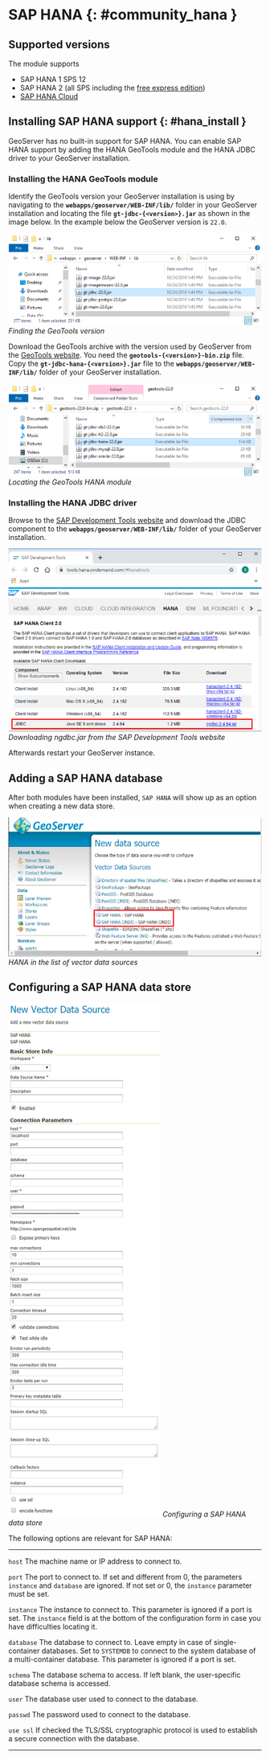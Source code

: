 # SAP HANA {: #community_hana }

## Supported versions

The module supports

-   SAP HANA 1 SPS 12
-   SAP HANA 2 (all SPS including the [free express edition](https://www.sap.com/sap-hana-express))
-   [SAP HANA Cloud](https://www.sap.com/products/hana/cloud.html)

## Installing SAP HANA support {: #hana_install }

GeoServer has no built-in support for SAP HANA. You can enable SAP HANA support by adding the HANA GeoTools module and the HANA JDBC driver to your GeoServer installation.

### Installing the HANA GeoTools module

Identify the GeoTools version your GeoServer installation is using by navigating to the **`webapps/geoserver/WEB-INF/lib/`** folder in your GeoServer installation and locating the file **`gt-jdbc-{<version>}.jar`** as shown in the image below. In the example below the GeoServer version is `22.0`.

![](images/gt-version.png)
*Finding the GeoTools version*

Download the GeoTools archive with the version used by GeoServer from the [GeoTools website](https://geotools.org/). You need the **`geotools-{<version>}-bin.zip`** file. Copy the **`gt-jdbc-hana-{<version>}.jar`** file to the **`webapps/geoserver/WEB-INF/lib/`** folder of your GeoServer installation.

![](images/gt-jdbc-hana.png)
*Locating the GeoTools HANA module*

### Installing the HANA JDBC driver

Browse to the [SAP Development Tools website](https://tools.hana.ondemand.com/#hanatools) and download the JDBC component to the **`webapps/geoserver/WEB-INF/lib/`** folder of your GeoServer installation.

![](images/ngdbc.png)
*Downloading ngdbc.jar from the SAP Development Tools website*

Afterwards restart your GeoServer instance.

## Adding a SAP HANA database

After both modules have been installed, `SAP HANA` will show up as an option when creating a new data store.

![](images/hana-store.png)
*HANA in the list of vector data sources*

## Configuring a SAP HANA data store

![](images/hana-options.png)
*Configuring a SAP HANA data store*

The following options are relevant for SAP HANA:

  -------------- ---------------------------------------------------------------------------------------------------------------------------------------------------------------------------------------------------------------
  `host`         The machine name or IP address to connect to.

  `port`         The port to connect to. If set and different from 0, the parameters `instance` and `database` are ignored. If not set or 0, the `instance` parameter must be set.

  `instance`     The instance to connect to. This parameter is ignored if a port is set. The `instance` field is at the bottom of the configuration form in case you have difficulties locating it.

  `database`     The database to connect to. Leave empty in case of single-container databases. Set to `SYSTEMDB` to connect to the system database of a multi-container database. This parameter is ignored if a port is set.

  `schema`       The database schema to access. If left blank, the user-specific database schema is accessed.

  `user`         The database user used to connect to the database.

  `passwd`       The password used to connect to the database.

  `use ssl`      If checked the TLS/SSL cryptographic protocol is used to establish a secure connection with the database.
  -------------- ---------------------------------------------------------------------------------------------------------------------------------------------------------------------------------------------------------------
